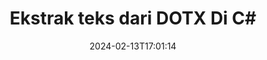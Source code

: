 ---
############################# Static ############################
layout: "auto-gen-parser"
date: 2024-02-13T17:01:14
draft: false
otherformats: epub html mht mhtml odp ods odt one otp ott pdf pps ppsx ppt pptx rtf

############################# Head ############################
head_title: "Ekstrak Teks dari DOTX di C#"
head_description: "Ekstrak teks dengan cepat dari file dokumen di C#."

############################# Header ############################
title: "Ekstrak teks dari DOTX Di C#"
description: "Ekstrak teks dari DOTX dengan beberapa baris kode .NET."
bg_image: "https://cms.admin.containerize.com/templates/aspose/App_Themes/V3/images/bg/header1.png"
bg_overlay: false
button:
    enable: true
    icon: "fas fa-arrow-down"
    label: "Unduh Uji Coba Gratis"
    link: "https://downloads.groupdocs.com/parser/net"

############################# SubMenu ############################
submenu:
    enable: true

    left:
        img_alt: "GroupDocs.Parser for .NET"
        image: "https://cms.admin.containerize.com/templates/groupdocs/images/product-logos/90x90-noborder/groupdocs-parser-net.png"
        product: "GroupDocs.Parser"
        platform: ".NET"

    middle:
        button:

            # button loop
            - link: "https://apireference.groupdocs.com/parser/net"
              text: "Referensi API"

            # button loop
            - link: "https://github.com/groupdocs-parser"
              text: "Contoh Kode"

            # button loop
            - link: "https://products.groupdocs.app/parser/family"
              text: "Demo Langsung"

            # button loop
            - link: "https://purchase.groupdocs.com/pricing/parser/net"
              text: "Harga"

    right:
        link_download: "https://downloads.groupdocs.com/parser"
        link_learn: "https://docs.groupdocs.com/parser/net"
        link_buy: "https://purchase.groupdocs.com"

############################# About ############################
about:
    enable: true
    title: "Bagaimana cara mengekstrak teks dari DOTX file .NET API?"
    content: |
        [GroupDocs.Parser for .NET](/id/parser/net/) adalah teks, metadata, dan API ekstraktor gambar untuk aplikasi bisnis yang dikembangkan menggunakan C#, ASP,.NET, dan teknologi .NET lainnya. Ini mendukung ekstraksi teks mentah, diformat & terstruktur serta metadata dari file format yang didukung. Melalui GroupDocs.Parser for .NET, aplikasi Anda juga dapat melakukan penguraian dokumen yang dilindungi sandi untuk format populer, seperti Word pemrosesan dokumen, Excel spreadsheet, PowerPoint presentasi, OneNote, PDF file, dan ZIP arsip .
        
        GroupDocs.Parser API adalah pilihan yang tepat untuk solusi korporat yang membutuhkan fitur ekstraksi teks file. API ini didukung dengan baik di semua sistem operasi dan platform utama termasuk Frameworks: .NET Framework, .NET Standard, .NET Core, Mono.

############################# Steps ############################
steps:
    enable: true
    title_left: "Ekstrak teks dari DOTX di .NET"
    content_left: |
        [GroupDocs.Parser for .NET](/id/parser/net/) memudahkan pengembang C# untuk mengekstrak teks dari file DOTX dengan menerapkan beberapa langkah mudah.
        
        * Membuat instance objek [Parser](https://reference.groupdocs.com/net/parser/groupdocs.parser/parser) untuk dokumen awal;
        * Panggil metode [GetText](https://reference.groupdocs.com/net/parser/groupdocs.parser/parser/methods/gettext) dan dapatkan [TextReader](https://docs.microsoft.com/en-us/dotnet/api/system.io.textreader?view=netframework-2.0) objek;
        * Periksa apakah pembaca tidak *null* (ekstraksi teks didukung untuk dokumen);
        * Membaca teks dari pembaca.

    title_right: "Pelajari lebih lanjut tentang ekstraksi teks"
    content_right: |
        * <a href="https://docs.groupdocs.com/parser/net/extract-text-in-accurate-mode/">Cara mengekstrak teks dalam mode Akurat</a>
        * <a href="https://docs.groupdocs.com/parser/net/extract-text-in-raw-mode/">Cara mengekstrak teks dalam mode Raw</a>
 
    code: |
     {{% parser/additional-styles %}}
     {{< parser/code-parser title="Cara mengekstrak teks dari file DOTX menggunakan kode contoh C#">}}

        ```csharp    
        // Ekstrak teks dari file DOTX menggunakan GroupDocs.Parser API
        // Buat instance kelas Parser
        using (Parser parser = new Parser(filePath)) {
            // Ekstrak teks ke pembaca
            using (TextReader reader = parser.GetText()) {
                // Cetak teks dari dokumen
                // Jika ekstraksi teks tidak didukung, pembaca adalah null
                Console.WriteLine(reader == null ? "Ekstraksi teks tidak didukung" : reader.ReadToEnd());
            }
        }
        ```
     {{< /parser/code-parser >}}

############################# More ############################
more:
    enable: true
    title_left: "Persyaratan sistem"
    content_left: |
        GroupDocs.Parser for .NET API didukung di semua platform dan sistem operasi utama. Sebelum menjalankan kode di bawah ini, harap pastikan bahwa Anda telah menginstal prasyarat berikut di sistem Anda.
        
        * Sistem Operasi: Microsoft Windows, Linux, MacOS
        * Lingkungan Pengembangan: Microsoft Visual Studio, Xamarin, MonoDevelop
        * Kerangka kerja
        * Unduh versi terbaru GroupDocs.Parser for .NET dari [Nuget](https://www.nuget.org/packages/groupdocs.parser)

    title_right: "Mengapa Menggunakan GroupDocs.Parser for .NET"
    content_right: |
        * Dukungan ekstraksi teks biasa dari dokumen yang didukung    
        * Penguraian dokumen melalui templat yang ditentukan pengguna    
        * Sepenuhnya mendukung ekstraksi teks terstruktur    
        * Pencarian teks melalui kata kunci serta ekspresi reguler    
        * Ekstrak teks yang diformat, metadata, gambar, wadah, dan lampiran    
        * Ekstrak daftar isi untuk beberapa format dokumen yang didukung    
        * Mengurai data formulir dari PDF dokumen    
        * Ekstrak hyperlink dari dokumen   

############################# Demos ############################
demos:
    enable: true
    title: "Demo Langsung - Ekstrak teks dari DOTX Online"
    content: |
       Ekstrak teks dari file DOTX sekarang juga dengan mengunjungi situs web [GroupDocs.Parser Demo Langsung](https://products.groupdocs.app/parser/text/dotx).
       Demo langsung memiliki manfaat berikut.
        
############################# About Formats ############################
about_formats:
    enable: true

############################# More Formats ############################
more_formats:
    enable: true
    title: "Ekstrak Teks Dari Format Dokumen Lain"
    content: |
        .NET mengurai dokumen & API ekstraksi teks untuk format file dan gambar. Ekstrak data untuk beberapa format file populer seperti yang dinyatakan di bawah ini.

############################# Back to top ###############################
back_to_top:
    enable: true
---